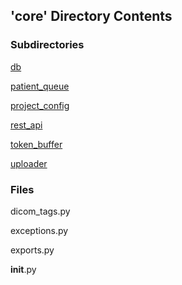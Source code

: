 ## 'core' Directory Contents

### Subdirectories

[db](./db/README.md)

[patient_queue](./patient_queue/README.md)

[project_config](./project_config/README.md)

[rest_api](./rest_api/README.md)

[token_buffer](./token_buffer/README.md)

[uploader](./uploader/README.md)

### Files

dicom_tags.py

exceptions.py

exports.py

__init__.py

